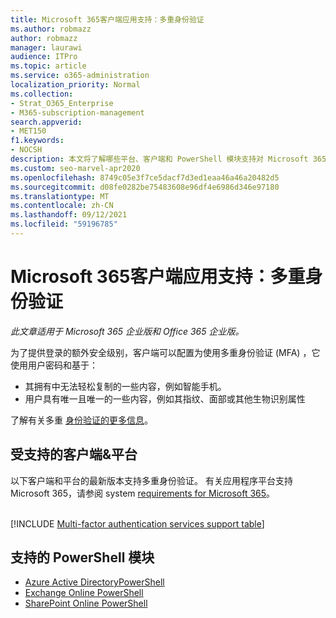 ```yaml
---
title: Microsoft 365客户端应用支持：多重身份验证
ms.author: robmazz
author: robmazz
manager: laurawi
audience: ITPro
ms.topic: article
ms.service: o365-administration
localization_priority: Normal
ms.collection:
- Strat_O365_Enterprise
- M365-subscription-management
search.appverid:
- MET150
f1.keywords:
- NOCSH
description: 本文将了解哪些平台、客户端和 PowerShell 模块支持对 Microsoft 365。
ms.custom: seo-marvel-apr2020
ms.openlocfilehash: 8749c05e3f7ce5dacf7d3ed1eaa46a46a20482d5
ms.sourcegitcommit: d08fe0282be75483608e96df4e6986d346e97180
ms.translationtype: MT
ms.contentlocale: zh-CN
ms.lasthandoff: 09/12/2021
ms.locfileid: "59196785"
---
```

# <a name="microsoft-365-client-app-support-multi-factor-authentication"></a>Microsoft 365客户端应用支持：多重身份验证

*此文章适用于 Microsoft 365 企业版和 Office 365 企业版。* 

为了提供登录的额外安全级别，客户端可以配置为使用多重身份验证 (MFA) ，它使用用户密码和基于：

- 其拥有中无法轻松复制的一些内容，例如智能手机。
- 用户具有唯一且唯一的一些内容，例如其指纹、面部或其他生物识别属性

了解有关多重 [身份验证的更多信息](/azure/active-directory/authentication/multi-factor-authentication)。

## <a name="supported-clients--platforms"></a>受支持的客户端&平台

以下客户端和平台的最新版本支持多重身份验证。 有关应用程序平台支持Microsoft 365，请参阅 system [requirements for Microsoft 365](/microsoft-365/microsoft-365-and-office-resources)。
<br>
<br>

[!INCLUDE [Multi-factor authentication services support table](../includes/microsoft-365-client-support-modern-authentication-include.md)]

## <a name="supported-powershell-modules"></a>支持的 PowerShell 模块

- [Azure Active DirectoryPowerShell](/powershell/azure/active-directory/overview)
- [Exchange Online PowerShell](/powershell/exchange/exchange-online-powershell)
- [SharePoint Online PowerShell](/powershell/sharepoint/sharepoint-online/connect-sharepoint-online)
